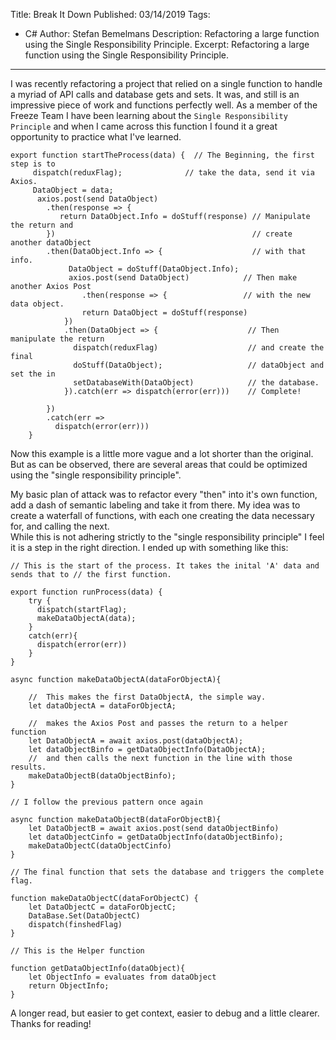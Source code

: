 Title: Break It Down
Published: 03/14/2019
Tags: 
  - C#
Author: Stefan Bemelmans
Description: Refactoring a large function using the Single Responsibility Principle.
Excerpt: Refactoring a large function using the Single Responsibility Principle.
---
I was recently refactoring a project that relied on a single function to handle a myriad of API calls and database gets and sets. 
It was, and still is an impressive piece of work and functions perfectly well. As a member of the Freeze Team I have been learning about the `Single Responsibility Principle` and when I came across this function I found it a great opportunity to practice what I've learned.

```
export function startTheProcess(data) {  // The Beginning, the first step is to
     dispatch(reduxFlag);              // take the data, send it via Axios.  
     DataObject = data;                 
      axios.post(send DataObject)
        .then(response => {
           return DataObject.Info = doStuff(response) // Manipulate the return and
        })                                            // create another dataObject  
        .then(DataObject.Info => {                    // with that info.
             DataObject = doStuff(DataObject.Info);
             axios.post(send DataObject)            // Then make another Axios Post
                .then(response => {                 // with the new data object.
                return DataObject = doStuff(response)
            })
            .then(DataObject => {                    // Then manipulate the return
              dispatch(reduxFlag)                    // and create the final
              doStuff(DataObject);                   // dataObject and set the in  
              setDatabaseWith(DataObject)            // the database.
            }).catch(err => dispatch(error(err)))    // Complete!
  
        })
        .catch(err =>
          dispatch(error(err)))
    }
```

Now this example is a little more vague and a lot shorter than the original. But as can be observed, there are several areas that could be optimized 
using the "single responsibility principle".

My basic plan of attack was to refactor every "then" into it's own function, add a dash of semantic labeling and take it from there. 
My idea was to create a waterfall of functions, with each one creating the data necessary for, and calling the next.  
While this is not adhering strictly to the "single responsibility principle" I feel it is a step in the right direction.
I ended up with something like this:


```
// This is the start of the process. It takes the inital 'A' data and sends that to // the first function. 

export function runProcess(data) {
    try {
      dispatch(startFlag);
      makeDataObjectA(data);
    }
    catch(err){
      dispatch(error(err))
    }
}

async function makeDataObjectA(dataForObjectA){

    //  This makes the first DataObjectA, the simple way.
    let dataObjectA = dataForObjectA;
    
    //  makes the Axios Post and passes the return to a helper function 
    let DataObjectA = await axios.post(dataObjectA);
    let dataObjectBinfo = getDataObjectInfo(DataObjectA);
    //  and then calls the next function in the line with those results.
    makeDataObjectB(dataObjectBinfo);
}

// I follow the previous pattern once again

async function makeDataObjectB(dataForObjectB){
    let DataObjectB = await axios.post(send dataObjectBinfo)
    let dataObjectCinfo = getDataObjectInfo(dataObjectBinfo);
    makeDataObjectC(dataObjectCinfo)
}

// The final function that sets the database and triggers the complete flag. 

function makeDataObjectC(dataForObjectC) {
    let DataObjectC = dataForObjectC;    
    DataBase.Set(DataObjectC)
    dispatch(finshedFlag)
}

// This is the Helper function

function getDataObjectInfo(dataObject){
    let ObjectInfo = evaluates from dataObject
    return ObjectInfo;
}
  ```

  A longer read, but easier to get context, easier to debug and a little clearer. 
Thanks for reading! 
